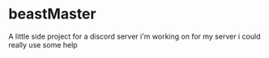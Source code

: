 # beastMaster
A little side project for a discord server i'm working on for my server i could really use some help
